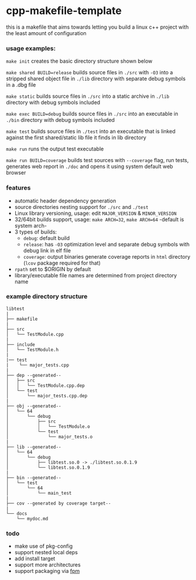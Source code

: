 # cpp-makefile-template
this is a makefile that aims towards letting you build a linux c++ project with the least amount of configuration

### usage examples:

`make init`
creates the basic directory structure shown below

`make shared BUILD=release`
builds source files in `./src` with `-O3` into a stripped shared object file in `./lib` directory with separate debug symbols in a .dbg file

`make static`
builds source files in `./src` into a static archive in `./lib` directory with debug symbols included

`make exec BUILD=debug`
builds source files in `./src` into an executable in `./bin` directory with debug symbols included

`make test`
builds source files in `./test` into an executable that is linked against the first shared/static lib file it finds in lib directory 

`make run`
runs the output test executable

`make run BUILD=coverage`
builds test sources with `--coverage` flag, run tests, generates web report in `./doc` and opens it using system default web browser

### features

- automatic header dependency generation
- source directories nesting support for `./src` and `./test`
- Linux library versioning, usage: edit `MAJOR_VERSION` & `MINOR_VERSION`
- 32/64bit builds support, usage: `make ARCH=32`, `make ARCH=64` -default is system arch-
- 3 types of builds:
	+ `debug`: default build
	+ `release`: has `-O3` optimization level and separate debug symbols with debug link in elf file
	+ `coverage`: output binaries generate coverage reports in `html` directory (`lcov` package required for that)
- `rpath` set to $ORIGIN by default
- library/executable file names are determined from project directory name

### example directory structure

```
libtest
|
├── makefile
|
├── src
│   └── TestModule.cpp
|
├── include
│   └── TestModule.h
|
|── test
|    └── major_tests.cpp
|
├── dep --generated--
│   ├── src
│   │   └── TestModule.cpp.dep
│   └── test
│       └── major_tests.cpp.dep
|
├── obj --generated--
│   └── 64
│       └── debug
│           ├── src
│           │   └── TestModule.o
│           └── test
│               └── major_tests.o
|
├── lib --generated--
│   └── 64
│       └── debug
│           ├── libtest.so.0 -> ./libtest.so.0.1.9
│           └── libtest.so.0.1.9
|
├── bin --generated--
│   └── test
│       └── 64
│           └── main_test
|
├── cov --generated by coverage target--
|
└── docs
    └── mydoc.md
```

### todo

- make use of pkg-config
- support nested local deps
- add install target
- support more architectures
- support packaging via [fpm](https://github.com/jordansissel/fpm)
